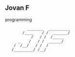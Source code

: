 ## Jovan F

programming
```
          ________  __________
        /____    / /  _______/
            /   / /  /_____
      _    /   / /  ______/
    /  /__/   / /  /
   /_________/ /__/
```
<!---
7ovanF/7ovanF is a ✨ special ✨ repository because its `README.md` (this file) appears on your GitHub profile.
You can click the Preview link to take a look at your changes.
--->

